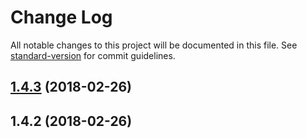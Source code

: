 # Change Log

All notable changes to this project will be documented in this file. See [standard-version](https://github.com/conventional-changelog/standard-version) for commit guidelines.

<a name="1.4.3"></a>
## [1.4.3](https://github.com/DanielNetzer/ngx-lazy-images/compare/v1.4.2...v1.4.3) (2018-02-26)



<a name="1.4.2"></a>
## 1.4.2 (2018-02-26)
